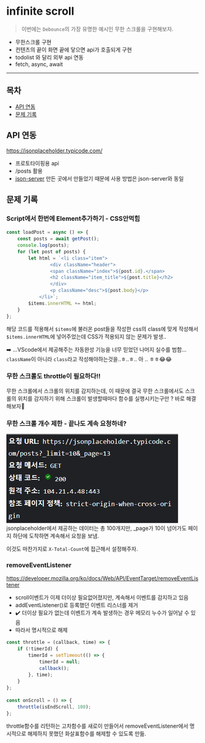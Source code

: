 # infinite scroll

> 이번에는 `Debounce`의 가장 유명한 예시인 무한 스크롤을 구현해보자.

-   무한스크롤 구현
-   컨텐츠의 끝이 화면 끝에 닿으면 api가 호출되게 구현
-   todolist 와 달리 외부 api 연동
-   fetch, async, await

<hr/>

## 목차

-   <a href="#api">API 연동</a>
-   <a href="#problem">문제 기록</a>

## <a id="api">API 연동</a>

https://jsonplaceholder.typicode.com/

-   프로토타이핑용 api
-   /posts 활용
-   [json-server](https://www.npmjs.com/package/json-server) 만든 곳에서 만들었기 때문에 사용 방법은 json-server와 동일

## <a id="problem">문제 기록</a>

### Script에서 한번에 Element추가하기 - CSS안먹힘

```javascript
const loadPost = async () => {
    const posts = await getPost();
    console.log(posts);
    for (let post of posts) {
        let html = `<li class="item">
                <div className="header">
                <span className="index">${post.id}.</span>
                <h2 className="item_title">${post.title}</h2>
                </div>
                <p className="desc">${post.body}</p>
            </li>`;
        $items.innerHTML += html;
    }
};
```

해당 코드를 적용해서 `$items`에 불러온 post들을 작성한 css의 class에 맞게 작성해서 `$items.innerHTML`에 넣어주었는데 CSS가 적용되지 않는 문제가 발생..

➡️ ...VScode에서 제공해주는 자동완성 기능을 너무 믿었던 나머지 실수를 범함... `className`이 아니라 `class`라고 작성해야하는것을..ㅎ..ㅎ.. 아 .. ㅎㅎ😂😂

### 무한 스크롤도 throttle이 필요하다!!

무한 스크롤에서 스크롤의 위치를 감지하는데, 이 때문에 결국 무한 스크롤에서도 스크롤의 위치를 감지하기 위해 스크롤이 발생할때마다 함수를 실행시키는구만 ? 바로 해결해보자🤗

### 무한 스크롤 개수 제한 - 끝나도 계속 요청하네?

![개수 제한](./images/response.png)
jsonplaceholder에서 제공하는 데이터는 총 100개지만, \_page가 10이 넘어가도 페이지 하단에 도착하면 계속해서 요청을 보냄.

이것도 마찬가지로 `X-Total-Count`에 접근해서 설정해주자.

### removeEventListener

https://developer.mozilla.org/ko/docs/Web/API/EventTarget/removeEventListener

-   scroll이벤트가 이제 더이상 필요없어졌지만, 계속해서 이벤트를 감지하고 있음
-   addEventListener()로 등록했던 이벤트 리스너를 제거
-   ✔️ 더이상 필요가 없는데 이벤트가 계속 발생하는 경우 메모리 누수가 일어날 수 있음
-   따라서 명시적으로 해제

```javascript
const throttle = (callback, time) => {
    if (!timerId) {
        timerId = setTimeout(() => {
            timerId = null;
            callback();
        }, time);
    }
};

const onScroll = () => {
    throttle(isEndScroll, 100);
};
```

throttle함수를 리턴하는 고차함수를 새로이 만들어서 removeEventListener에서 명시적으로 해제하지 못했던 화살표함수를 해제할 수 있도록 만듦.